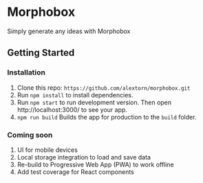 # Morphobox
Simply generate any ideas with Morphobox

## Getting Started

### Installation
1. Clone this repo: ```https://github.com/alextorn/morphobox.git```
2. Run ```npm install``` to install dependencies.
3. Run ```npm start``` to run development version. Then open http://localhost:3000/ to see your app.
4. ```npm run build``` Builds the app for production to the ```build``` folder.


### Coming soon
1. UI for mobile devices
2. Local storage integration to load and save data
3. Re-build to Progressive Web App (PWA) to work offline
4. Add test coverage for React components



